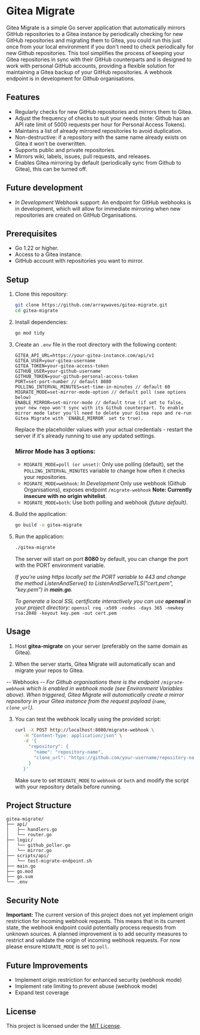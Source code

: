# Gitea Migrate

Gitea Migrate is a simple Go server application that automatically mirrors GitHub repositories to a Gitea instance by periodically checking for new GitHub repositories and migrating them to Gitea, you could run this just once from your local environment if you don't need to check periodically for new Github repositories. This tool simplifies the process of keeping your Gitea repositories in sync with their GitHub counterparts and is designed to work with personal GitHub accounts, providing a flexible solution for maintaining a Gitea backup of your GitHub repositories. A webhook endpoint is in development for Github organisations.

## Features

- Regularly checks for new GitHub repositories and mirrors them to Gitea.
- Adjust the frequency of checks to suit your needs (note: Github has an API rate limit of 5000 requests per hour for Personal Access Tokens).
- Maintains a list of already mirrored repositories to avoid duplication.
- Non-destructive: if a repository with the same name already exists on Gitea it won't be overwritten.
- Supports public and private repositories.
- Mirrors wiki, labels, issues, pull requests, and releases.
- Enables Gitea mirroring by default (periodically sync from Github to Gitea), this can be turned off.

## Future development

- *In Development* Webhook support: An endpoint for GitHub webhooks is in development, which will allow for immediate mirroring when new repositories are created on GitHub Organisations.

## Prerequisites

- Go 1.22 or higher.
- Access to a Gitea instance.
- GitHub account with repositories you want to mirror.

## Setup

1. Clone this repository:
   ```bash
   git clone https://github.com/arraywaves/gitea-migrate.git
   cd gitea-migrate
   ```

2. Install dependencies:
   ```bash
   go mod tidy
   ```

3. Create an `.env` file in the root directory with the following content:
   ```env
   GITEA_API_URL=https://your-gitea-instance.com/api/v1
   GITEA_USER=your-gitea-username
   GITEA_TOKEN=your-gitea-access-token
   GITHUB_USER=your-github-username
   GITHUB_TOKEN=your-github-personal-access-token
   PORT=set-port-number // default 8080
   POLLING_INTERVAL_MINUTES=set-time-in-minutes // default 60
   MIGRATE_MODE=set-mirror-mode-option // default poll (see options below)
   ENABLE_MIRROR=set-mirror-mode // default true (if set to false, your new repo won't sync with its Github counterpart. To enable mirror mode later you'll need to delete your Gitea repo and re-run Gitea Migrate with `ENABLE_MIRROR` set to true).
   ```

   Replace the placeholder values with your actual credentials - restart the server if it's already running to use any updated settings.

   ### **Mirror Mode** has 3 options:

   - `MIGRATE_MODE=poll (or unset)`: Only use polling (default), set the `POLLING_INTERVAL_MINUTES` variable to change how often it checks your repositories.
   - `MIGRATE_MODE=webhook`: *In Development* Only use webhook (Github Organisations), exposes endpoint `/migrate-webhook` **Note: Currently insecure with no origin whitelist**.
   - `MIGRATE_MODE=both`: Use both polling and webhook *(future default)*.

4. Build the application:
   ```bash
   go build -o gitea-migrate
   ```

5. Run the application:
   ```bash
   ./gitea-migrate
   ```

   The server will start on port **8080** by default, you can change the port with the PORT environment variable.

   *If you're using https locally set the PORT variable to 443 and change the method ListenAndServe() to ListenAndServeTLS("cert.pem", "key.pem") in **main.go**.*

   *To generate a local SSL certificate interactively you can use **openssl** in your project directory:*
   `openssl req -x509 -nodes -days 365 -newkey rsa:2048 -keyout key.pem -out cert.pem`

## Usage

1. Host **gitea-migrate** on your server (preferably on the same domain as Gitea).

2. When the server starts, Gitea Migrate will automatically scan and migrate your repos to Gitea.

-- Webhooks --
*For Github organisations there is the endpoint `/migrate-webhook` which is enabled in webhook mode (see Environment Variables above). When triggered, Gitea Migrate will automatically create a mirror repository in your Gitea instance from the request payload (`name`, `clone_url`).*

3. You can test the webhook locally using the provided script:
   ```bash
   curl -X POST http://localhost:8080/migrate-webhook \
      -H "Content-Type: application/json" \
      -d '{
        "repository": {
          "name": "repository-name",
          "clone_url": "https://github.com/your-username/repository-name.git"
        }
      }'
   ```

   Make sure to set `MIGRATE_MODE` to `webhook` or `both` and modify the script with your repository details before running.

## Project Structure

```
gitea-migrate/
├── api/
│   ├── handlers.go
│   └── router.go
├── logic/
│   └── github_poller.go
│   └── mirror.go
├── scripts/api/
│   └── test-migrate-endpoint.sh
├── main.go
├── go.mod
├── go.sum
└── .env
```

## Security Note

**Important:** The current version of this project does not yet implement origin restriction for incoming webhook requests. This means that in its current state, the webhook endpoint could potentially process requests from unknown sources. A planned improvement is to add security measures to restrict and validate the origin of incoming webhook requests. For now please ensure `MIGRATE_MODE` is set to `poll`.

## Future Improvements

- Implement origin restriction for enhanced security (webhook mode)
- Implement rate limiting to prevent abuse (webhook mode)
- Expand test coverage

## License

This project is licensed under the [MIT License](/gitea-migrate?tab=MIT-1-ov-file).
